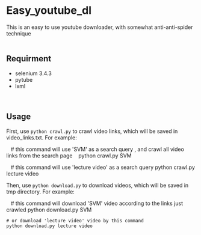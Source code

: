 # Easy_youtube_dl
This is an easy to use youtube downloader, with somewhat anti-anti-spider technique
<br>
<br>

## Requirment
* selenium 3.4.3
* pytube
* lxml
<br>

## Usage
First, use `python crawl.py` to crawl video links, which will be saved in video_links.txt. For example:

    # this command will use 'SVM' as a search query , and crawl all video links from the search page
    python crawl.py SVM
    
    # this command will use 'lecture video' as a search query
    python crawl.py lecture video
<br>

Then, use `python download.py` to download videos, which will be saved in tmp directory. For example:

    # this command will download 'SVM' video according to the links just crawled
    python download.py SVM
    
    # or download 'lecture video' video by this command 
    python download.py lecture video
<br>
